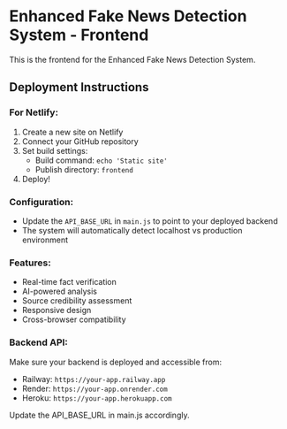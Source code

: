 # Enhanced Fake News Detection System - Frontend

This is the frontend for the Enhanced Fake News Detection System.

## Deployment Instructions

### For Netlify:
1. Create a new site on Netlify
2. Connect your GitHub repository
3. Set build settings:
   - Build command: `echo 'Static site'`
   - Publish directory: `frontend`
4. Deploy!

### Configuration:
- Update the `API_BASE_URL` in `main.js` to point to your deployed backend
- The system will automatically detect localhost vs production environment

### Features:
- Real-time fact verification
- AI-powered analysis
- Source credibility assessment
- Responsive design
- Cross-browser compatibility

### Backend API:
Make sure your backend is deployed and accessible from:
- Railway: `https://your-app.railway.app`
- Render: `https://your-app.onrender.com`
- Heroku: `https://your-app.herokuapp.com`

Update the API_BASE_URL in main.js accordingly.
